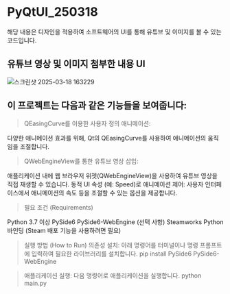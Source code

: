 # PyQtUI_250318
해당 내용은 디자인을 적용하여 소프트웨어의 UI를 통해 유튜브 및 이미지를 볼 수 있는 코드입니다.

## 유튜브 영상 및 이미지 첨부한 내용 UI

![스크린샷 2025-03-18 163229](https://github.com/user-attachments/assets/5ee038cb-3337-4b56-a3d3-67c2610ed878)

## 이 프로젝트는 다음과 같은 기능들을 보여줍니다:

>QEasingCurve를 이용한 사용자 정의 애니메이션:

다양한 애니메이션 효과를 위해, Qt의 QEasingCurve를 사용하여 애니메이션의 움직임을 조절합니다.

>QWebEngineView를 통한 유튜브 영상 삽입:

애플리케이션 내에 웹 브라우저 위젯(QWebEngineView)을 사용하여 유튜브 영상을 직접 재생할 수 있습니다.
동적 UI 속성 (예: Speed)로 애니메이션 제어:
사용자 인터페이스에서 애니메이션의 속도 등을 조절할 수 있는 옵션을 제공합니다.

>필요 조건 (Requirements)

Python 3.7 이상
PySide6
PySide6-WebEngine
(선택 사항) Steamworks Python 바인딩 (Steam 배포 기능을 사용하려면 필요)

>실행 방법 (How to Run)
의존성 설치:
아래 명령어를 터미널이나 명령 프롬프트에 입력하여 필요한 라이브러리를 설치합니다.
pip install PySide6 PySide6-WebEngine

>애플리케이션 실행:
다음 명령어로 애플리케이션을 실행합니다.
python main.py
